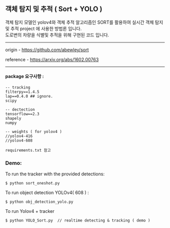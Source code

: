 

## 객체 탐지 및 추적 ( Sort + YOLO )
객체 탐지 모델인 yolov4와 객체 추적 알고리즘인 SORT를 활용하여 실시간 객체 탐지 및 추적 project 에 사용한 방법론 입니다.  
도로변의 차량을 식별및 추적을 위해 구현된 코드 입니다.

----- 
origin - https://github.com/abewley/sort

reference - https://arxiv.org/abs/1602.00763


-----
#### package 요구사항 :

```
-- tracking
filterpy==1.4.5
lap==0.4.0 ## ignore.
scipy

-- dectection
tensorflow==2.3
shapely
numpy

-- weights ( for yolov4 )
//yolov4-416
//yolov4-608

requirements.txt 참고
```


### Demo:
To run the tracker with the provided detections:
```
$ python sort_oneshot.py
```

To run object detection YOLOv4( 608 ) :
```
$ python obj_detection_yolo.py
```

To run Yolov4 + tracker
```
$ python YOLO_Sort.py  // realtime detecting & tracking ( demo )
```


